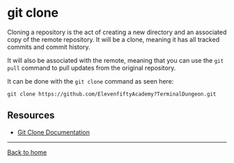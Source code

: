 # git clone
Cloning a repository is the act of creating a new directory and an associated copy of the remote repository. It will be a clone, meaning it has all tracked commits and commit history.

It will also be associated with the remote, meaning that you can use the `git pull` command to pull updates from the original repository.

It can be done with the `git clone` command as seen here:
```
git clone https://github.com/ElevenfiftyAcademy?TerminalDungeon.git
```

## Resources
- [Git Clone Documentation](https://git-scm.com/docs/git-clone)

---

[Back to home](../README.md)